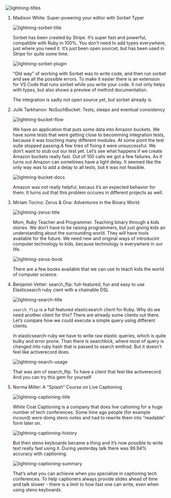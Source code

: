 ![lightning-titles](media/lightning-titles.jpg)

1. Madison White: Super-powering your editor with Sorbet Typer

   ![lightning-sorbet-title](media/lightning-sorbet-title.jpg)

   Sorbet has been created by Stripe. It’s super fast and powerful, compatible with Ruby in 100%. You don’t need to add types everywhere, just where you need it. It’s just been open sourcet, but has been used in Stripe for quite some time.

   ![lightning-sorbet-plugin](media/lightning-sorbet-plugin.jpg)

   “Old way” of working with Sorbet was to write code, and then run sorbet and see all the possible errors. To make it easier there is an extension for VS Code that runs sorbet while you write your code. It not only helps with types, but also shows a preview of method documentation.

   The integration is sadly not open source yet, but sorbet already is.

2. Julik Tarkhanov: NoSuchBucket: Tests, sleeps and eventual consistency

   ![lightning-bucket-flow](media/lightning-bucket-flow.jpg)

   We have an application that puts some data into Amazon buckets. We have some tests that were getting close to becomming integration tests, because it was touching many different modules. At some point the test suite stopped passing.A few tries of fixing it were unsuccessful. We don’t want to stub out our test yet. Let’s  see what happens if we create Amazon buckets really fast. Out of 100 calls we got a few failures. As it turns out Amazon can sometimes have a light delay. It seemed like the only way was to add a delay to all tests, but it was not feasible.

   ![lightning-bucket-docs](media/lightning-bucket-docs.jpg)

   Amazon was not really helpful, becaus it’s an expected behavior for them. It turns out that this problem occures in different projects as well.

3. Miriam Tocino: Zerus & Ona: Adventures in the Binary World

   ![lightning-zerus-title](media/lightning-zerus-title.jpg)

   Mom, Ruby Teacher and Programmer. Teaching binary through a kids stories. We don’t have to be raising programmers, but just giving kids an understanding about the surrounding world. They will have tools available for the future. We need new and original ways of introducint computer technology to kids, because technology is everywhere in our life.

   ![lightning-zerus-book](media/lightning-zerus-book.jpg)

   There are a few books available that we can use to teach kids the world of computer science.

4. Benjamin Vetter: search_flip: full-featured, fun and easy to use Elasticsearch ruby cient with a chainable DSL

   ![lightning-search-title](media/lightning-search-title.jpg)

   `search_flip` is a full featured elasticsearch client for Ruby. Why do we need another client for this? There are already some clients out there. Let’s compare how we could execute a simple query using different clients.

   In elasticsearch-ruby we have to write raw elastic queries, which is quite bulky and error prone. Than there is searchkick, where most of query is changed into ruby hash that is passed to search emthod. But it doesn’t feel like activerecord does.

   ![lightning-search-usage](media/lightning-search-usage.jpg)

   That was aim of search_flip. To have a client that feel like activerecord. And you can try this gem for yourself

5. Norma Miller: A “Splash” Course on Live Captioning

   ![lightning-captioning-title](media/lightning-captioning-title.jpg)

   White Coat Captioning is a company that does live cationing for a huge number of tech conferences. Some time ago people (for example incourd) were doing steno notes and had to rewrite them into “readable” form later on.

   ![lightning-captioning-history](media/lightning-captioning-history.jpg)

   But then steno keyboards became a thing and it’s now possible to write text really fast using it. During yesterday talk there was 99.94% accuracy with captioning.

   ![lightning-captioning-summary](media/lightning-captioning-summary.jpg)

   That’s what you can achievie when you specialize in captioning tech conferences. To help captioners always provide slides ahead of time and talk slower - there is a limit to how fast one can write, even when using steno keyboards.